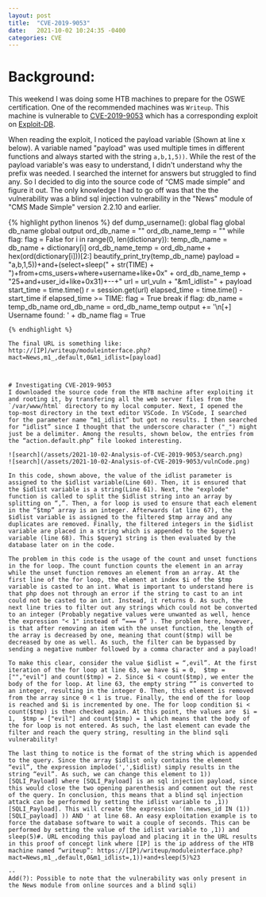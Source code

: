 ```yaml
---
layout: post
title:  "CVE-2019-9053"
date:   2021-10-02 10:24:35 -0400
categories: CVE
---
```


# Background:
This weekend I was doing some HTB machines to prepare for the OSWE certification. One of the recommended machines was `Writeup`. This machine is vulnerable to [CVE-2019-9053](https://cve.mitre.org/cgi-bin/cvename.cgi?name=CVE-2019-9053) which has a corresponding exploit on [Exploit-DB](https://www.exploit-db.com/exploits/46635).

When reading the exploit, I noticed the payload variable (Shown at line x below). A variable named "payload" was used multiple times in different functions and always started with the string `a,b,1,5))`. While the rest of the payload variable's was easy to understand, I didn't understand why the prefix was needed. I searched the internet for answers but struggled to find any. So I decided to dig into the source code of “CMS made simple” and figure it out. The only knowledge I had to go off was that the the vulnerability was a blind sql injection vulnerability in the "News" module of "CMS Made Simple" version 2.2.10 and earlier.

{% highlight python linenos %}
def dump_username():
    global flag
    global db_name
    global output
    ord_db_name = ""
    ord_db_name_temp = ""
    while flag:
        flag = False
        for i in range(0, len(dictionary)):
            temp_db_name = db_name + dictionary[i]
            ord_db_name_temp = ord_db_name + hex(ord(dictionary[i]))[2:]
            beautify_print_try(temp_db_name)
            payload = "a,b,1,5))+and+(select+sleep(" + str(TIME) + ")+from+cms_users+where+username+like+0x" + ord_db_name_temp + "25+and+user_id+like+0x31)+--+"
            url = url_vuln + "&m1_idlist=" + payload
            start_time = time.time()
            r = session.get(url)
            elapsed_time = time.time() - start_time
            if elapsed_time >= TIME:
                flag = True
                break
        if flag:
            db_name = temp_db_name
            ord_db_name = ord_db_name_temp
    output += '\n[+] Username found: ' + db_name
    flag = True
```
{% endhighlight %}

The final URL is something like: http://[IP]/writeup/moduleinterface.php?mact=News,m1_,default,0&m1_idlist=[payload]



# Investigating CVE-2019-9053
I downloaded the source code from the HTB machine after exploiting it and rooting it, by transfering all the web server files from the `/var/www/html` directory to my local computer. Next, I opened the top-most directory in the text editor VSCode. In VSCode, I searched for the parameter name “m1_idlist” but got no results. I then searched for “idlist” since I thought that the underscore character ("_") might just be a delimiter. Among the results, shown below, the entries from the “action.default.php” file looked interesting.

![search](/assets/2021-10-02-Analysis-of-CVE-2019-9053/search.png)
![search](/assets/2021-10-02-Analysis-of-CVE-2019-9053/vulnCode.png)

In this code, shown above, the value of the idlist parameter is assigned to the $idlist variable(Line 60). Then, it is ensured that the $idlist variable is a string(Line 61). Next, the "explode" function is called to split the $idlist string into an array by splitting on “,”. Then, a for loop is used to ensure that each element in the “$tmp” array is an integer. Afterwards (at line 67), the $idlist variable is assigned to the filtered $tmp array and any duplicates are removed. Finally, the filtered integers in the $idlist variable are placed in a string which is appended to the $query1 variable (line 68). This $query1 string is then evaluated by the database later on in the code.

The problem in this code is the usage of the count and unset functions in the for loop. The count function counts the element in an array while the unset function removes an element from an array. At the first line of the for loop, the element at index $i of the $tmp variable is casted to an int. What is important to understand here is that php does not through an error if the string to cast to an int could not be casted to an int. Instead, it returns 0. As such, the next line tries to filter out any strings which could not be converted to an integer (Probably negative values were unwanted as well, hence the expression "< 1" instead of “=== 0” ). The problem here, however, is that after removing an item with the unset function, the length of the array is decreased by one, meaning that count($tmp) will be decreased by one as well. As such, the filter can be bypassed by sending a negative number followed by a comma character and a payload!

To make this clear, consider the value $idlist = “,evil”. At the first iteration of the for loop at line 63, we have $i = 0,  $tmp = ["","evil"] and count($tmp) = 2. Since $i < count($tmp), we enter the body of the for loop. At line 63, the empty string “” is converted to an integer, resulting in the integer 0. Then, this element is removed from the array since 0 < 1 is true. Finally, the end of the for loop is reached and $i is incremented by one. The for loop condition $i < count($tmp) is then checked again. At this point, the values are  $i = 1,  $tmp = ["evil"] and count($tmp) = 1 which means that the body of the for loop is not entered. As such, the last element can evade the filter and reach the query string, resulting in the blind sqli vulnerability!

The last thing to notice is the format of the string which is appended to the query. Since the array $idlist only contains the element “evil”, the expression implode(',',$idlist) simply results in the string “evil”. As such, we can change this element to 1))[SQLI_Payload] where [SQLI_Payload] is an sql injection payload, since this would close the two opening parenthesis and comment out the rest of the query. In conclusion, this means that a blind sql injection attack can be performed by setting the idlist variable to ,1))[SQLI_Payload]. This will create the expression '(mn.news_id IN (1)) [SQLI_payload] )) AND ' at line 68. An easy exploitation example is to force the database software to wait a couple of seconds. This can be performed by setting the value of the idlist variable to ,1)) and sleep(5)#. URL encoding this payload and placing it in the URL results in this proof of concept link where [IP] is the ip address of the HTB machine named “writeup”: https://[IP]/writeup/moduleinterface.php?mact=News,m1_,default,0&m1_idlist=,1))+and+sleep(5)%23

--
Add(?): Possible to note that the vulnerability was only present in the News module from online sources and a blind sqli)


